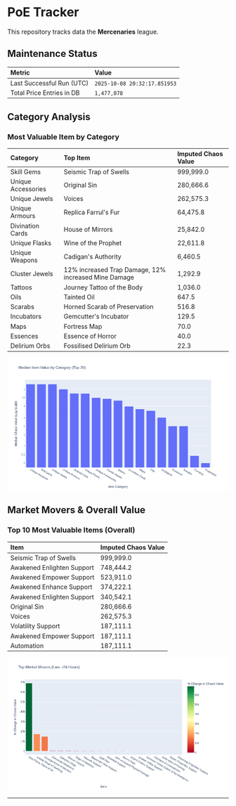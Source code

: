# PoE Tracker

This repository tracks data the **Mercenaries** league.

## Maintenance Status

<!-- START_MAINTENANCE -->
| Metric | Value |
|:---|:---|
| Last Successful Run (UTC) | `2025-10-08 20:32:17.851953` |
| Total Price Entries in DB | `1,477,078` |

<!-- END_MAINTENANCE -->

## Category Analysis

<!-- START_CATEGORY_ANALYSIS -->
### Most Valuable Item by Category
| Category | Top Item | Imputed Chaos Value |
| :--- | :--- | :--- |
| Skill Gems | Seismic Trap of Swells | 999,999.0 |
| Unique Accessories | Original Sin | 280,666.6 |
| Unique Jewels | Voices | 262,575.3 |
| Unique Armours | Replica Farrul's Fur | 64,475.8 |
| Divination Cards | House of Mirrors | 25,842.0 |
| Unique Flasks | Wine of the Prophet | 22,611.8 |
| Unique Weapons | Cadigan's Authority | 6,460.5 |
| Cluster Jewels | 12% increased Trap Damage, 12% increased Mine Damage | 1,292.9 |
| Tattoos | Journey Tattoo of the Body | 1,036.0 |
| Oils | Tainted Oil | 647.5 |
| Scarabs | Horned Scarab of Preservation | 516.8 |
| Incubators | Gemcutter's Incubator | 129.5 |
| Maps | Fortress Map | 70.0 |
| Essences | Essence of Horror | 40.0 |
| Delirium Orbs | Fossilised Delirium Orb | 22.3 |


![Category Analysis Chart](charts/category_analysis.png)
<!-- END_CATEGORY_ANALYSIS -->

## Market Movers & Overall Value

<!-- START_ANALYSIS -->
### Top 10 Most Valuable Items (Overall)
| Item | Imputed Chaos Value |
| :--- | :--- |
| Seismic Trap of Swells | 999,999.0 |
| Awakened Enlighten Support | 748,444.2 |
| Awakened Empower Support | 523,911.0 |
| Awakened Enhance Support | 374,222.1 |
| Awakened Enlighten Support | 340,542.1 |
| Original Sin | 280,666.6 |
| Voices | 262,575.3 |
| Volatility Support | 187,111.1 |
| Awakened Empower Support | 187,111.1 |
| Automation | 187,111.1 |


![Market Movers Chart](charts/market_movers.png)
<!-- END_ANALYSIS -->

---
